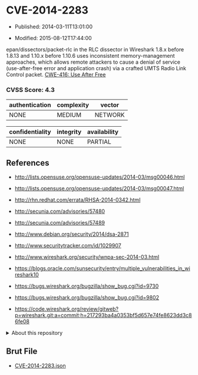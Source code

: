 # CVE-2014-2283

- Published: 2014-03-11T13:01:00

- Modified: 2015-08-12T17:44:00

epan/dissectors/packet-rlc in the RLC dissector in Wireshark 1.8.x before 1.8.13 and 1.10.x before 1.10.6 uses inconsistent memory-management approaches, which allows remote attackers to cause a denial of service (use-after-free error and application crash) via a crafted UMTS Radio Link Control packet. <a href="http://cwe.mitre.org/data/definitions/416.html">CWE-416: Use After Free</a>

### CVSS Score: **4.3**

| authentication | complexity | vector |
| --- | --- | --- |
| NONE | MEDIUM | NETWORK |

| confidentiality | integrity | availability |
| --- | --- | --- |
| NONE | NONE | PARTIAL |

## References

* http://lists.opensuse.org/opensuse-updates/2014-03/msg00046.html

* http://lists.opensuse.org/opensuse-updates/2014-03/msg00047.html

* http://rhn.redhat.com/errata/RHSA-2014-0342.html

* http://secunia.com/advisories/57480

* http://secunia.com/advisories/57489

* http://www.debian.org/security/2014/dsa-2871

* http://www.securitytracker.com/id/1029907

* http://www.wireshark.org/security/wnpa-sec-2014-03.html

* https://blogs.oracle.com/sunsecurity/entry/multiple_vulnerabilities_in_wireshark10

* https://bugs.wireshark.org/bugzilla/show_bug.cgi?id=9730

* https://bugs.wireshark.org/bugzilla/show_bug.cgi?id=9802

* https://code.wireshark.org/review/gitweb?p=wireshark.git;a=commit;h=217293ba4a0353bf5d657e74fe8623dd3c86fe08

<details>
<summary>About this repository</summary> 

  This repository is part of the project [Live Hack CVE](https://github.com/Live-Hack-CVE). Main website can be found [www.live-hack.org](https://www.live-hack.org) 
  
  Made by [Sn0wAlice](https://github.com/Sn0wAlice) for the people that care about security and need to have a feed of the latest CVEs. Hope you enjoy it, don't forget to star the repo and follow me on [Twitter](https://twitter.com/Sn0wAlice) and [Github](https://github.com/Sn0wAlice). And that is my [personnal website](https://www.alice-snow.me/)

  - [Home Page](https://github.com/Live-Hack-CVE)
  - [Framework](https://github.com/Live-Hack-CVE/cve-framework)
  - [CVE database](https://github.com/Live-Hack-CVE/full_database)
  - [Changelog](https://github.com/Live-Hack-CVE/Changelog)
</details>

## Brut File

* [CVE-2014-2283.json](https://raw.githubusercontent.com/Live-Hack-CVE/full_database/main/cves/2014/CVE-2014-2283.json)

